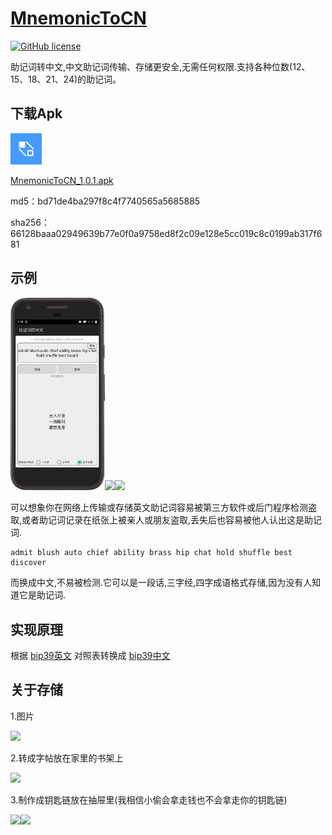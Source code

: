 # [MnemonicToCN](https://github.com/wyjsonGo/MnemonicToCN)

[![GitHub license](https://img.shields.io/badge/license-MIT-blue.svg)](https://github.com/wyjsonGo/GoRouter/blob/main/LICENSE)

助记词转中文,中文助记词传输、存储更安全,无需任何权限.支持各种位数(12、15、18、21、24)的助记词。

## 下载Apk
<img src="app/src/main/res/mipmap-xxhdpi/ic_launcher.png" width="50px">

[MnemonicToCN_1.0.1.apk](https://github.com/wyjsonGo/MnemonicToCN/releases/download/1.0.1/MnemonicToCN_1.0.1.apk)

md5：bd71de4ba297f8c4f7740565a5685885

sha256：66128baaa02949639b77e0f0a9758ed8f2c09e128e5cc019c8c0199ab317f681

## 示例
<img src="screenshot/4.png" width="30%"><img src="screenshot/3.png" width="30%"><img src="screenshot/1.png" width="30%">

可以想象你在网络上传输或存储英文助记词容易被第三方软件或后门程序检测盗取,或者助记词记录在纸张上被亲人或朋友盗取,丢失后也容易被他人认出这是助记词.

```
admit blush auto chief ability brass hip chat hold shuffle best discover
```

而换成中文,不易被检测.它可以是一段话,三字经,四字成语格式存储,因为没有人知道它是助记词.

## 实现原理

根据
[bip39英文](https://github.com/bitcoin/bips/blob/master/bip-0039/english.txt)
对照表转换成
[bip39中文](https://github.com/bitcoin/bips/blob/master/bip-0039/chinese_simplified.txt)

## 关于存储
1.图片

<img src="screenshot/njy.png" width="150px">

2.转成字帖放在家里的书架上

<img src="screenshot/zt.png" width="240px">

3.制作成钥匙链放在抽屉里(我相信小偷会拿走钱也不会拿走你的钥匙链)

<img src="screenshot/ycl1.jpg" width="200px"><img src="screenshot/ycl2.jpg" width="200px">
